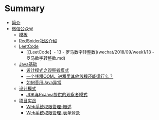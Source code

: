 # Summary

* [简介](README.md)
* [微信公众号]()
	* [模板](wechat/others/微信公众号模板.md)
	* [RedSpider社区介绍](wechat/others/RedSpider社区介绍.md)
	* [LeetCode]()
		* [【LeetCode】- 13 - 罗马数字转整数](wechat/2018/09/week1/13 - 罗马数字转整数.md)
	* [Java基础]()
		* [设计模式之观察者模式](wechat/2018/09/week1/设计模式之观察者模式.md)
		* [一个线程OOM，进程里其他线程还能运行么？](wechat/2018/09/week1/一个线程OOM，进程里其他线程还能运行么？.md)
		* [如何善用Java异常](wechat/2018/09/week2/如何善用Java异常.md)
	* [设计模式]()
		* [JDK与RxJava提供的观察者模式](wechat/2018/09/week1/JDK与RxJava提供的观察者模式.md)
	* [项目实战]()
		* [Web系统权限管理-概述](wechat/2018/09/week1/Web系统权限管理-概述.md)
		* [Web系统权限管理-表单登录](wechat/2018/09/week1/Web系统权限管理-表单登录.md)
			

